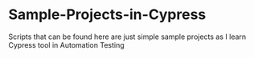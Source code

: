 # Sample-Projects-in-Cypress
Scripts that can be found here are just simple sample projects as I learn Cypress tool in Automation Testing
